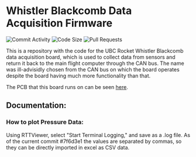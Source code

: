 # Whistler Blackcomb Data Acquisition Firmware

![Commit Activity](https://img.shields.io/github/commit-activity/m/UBC-Rocket/WB-CAN-Firmware)
![Code Size](https://img.shields.io/github/languages/code-size/UBC-Rocket/WB-CAN-Firmware)
![Pull Requests](https://img.shields.io/github/issues-pr/UBC-ROcket/WB-CAN-Firmware)

This is a repository with the code for the UBC Rocket Whistler Blackcomb data acquisition board, which is used to collect data from sensors and return it back to the main flight computer through the CAN bus. The name was ill-advisidly chosen from the CAN bus on which the board operates despite the board having much more functionality than that. 

The PCB that this board runs on can be seen [here](https://github.com/UBC-Rocket/WB-AV-4510-CAN). 


## Documentation:

### How to plot Pressure Data:
Using RTTViewer, select "Start Terminal Logging," and save as a .log file. As of the current commit #7f6d3e1 the values are separated by commas, so they can be directly imported in excel as CSV data.


